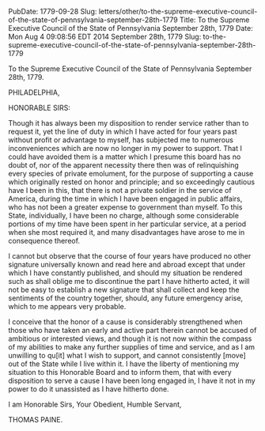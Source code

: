 PubDate: 1779-09-28
Slug: letters/other/to-the-supreme-executive-council-of-the-state-of-pennsylvania-september-28th-1779
Title: To the Supreme Executive Council of the State of Pennsylvania  September 28th, 1779
Date: Mon Aug  4 09:08:56 EDT 2014
   September 28th, 1779 Slug:
   to-the-supreme-executive-council-of-the-state-of-pennsylvania-september-28th-1779

   To the Supreme Executive Council of the State of Pennsylvania  September
   28th, 1779.

   PHILADELPHIA,

   HONORABLE SIRS:

   Though it has always been my disposition to render service rather than to
   request it, yet the line of duty in which I have acted for four years past
   without profit or advantage to myself, has subjected me to numerous
   inconveniences which are now no longer in my power to support. That I
   could have avoided them is a matter which I presume this board has no
   doubt of, nor of the apparent necessity there then was of relinquishing
   every species of private emolument, for the purpose of supporting a cause
   which originally rested on honor and principle; and so exceedingly
   cautious have I been in this, that there is not a private soldier in the
   service of America, during the time in which I have been engaged in public
   affairs, who has not been a greater expense to government than myself. To
   this State, individually, I have been no charge, although some
   considerable portions of my time have been spent in her particular
   service, at a period when she most required it, and many disadvantages
   have arose to me in consequence thereof.

   I cannot but observe that the course of four years have produced no other
   signature universally known and read here and abroad except that under
   which I have constantly published, and should my situation be rendered
   such as shall oblige me to discontinue the part I have hitherto acted, it
   will not be easy to establish a new signature that shall collect and keep
   the sentiments of the country together, should, any future emergency
   arise, which to me appears very probable.

   I conceive that the honor of a cause is considerably strengthened when
   those who have taken an early and active part therein cannot be accused of
   ambitious or interested views, and though it is not now within the compass
   of my abilities to make any further supplies of time and service, and as I
   am unwilling to qu[it] what I wish to support, and cannot consistently
   [move] out of the State while I live within it. I have the liberty of
   mentioning my situation to this Honorable Board and to inform them, that
   with every disposition to serve a cause I have been long engaged in, I
   have it not in my power to do it unassisted as I have hitherto done.

   I am Honorable Sirs, Your Obedient, Humble Servant,

   THOMAS PAINE.

    
